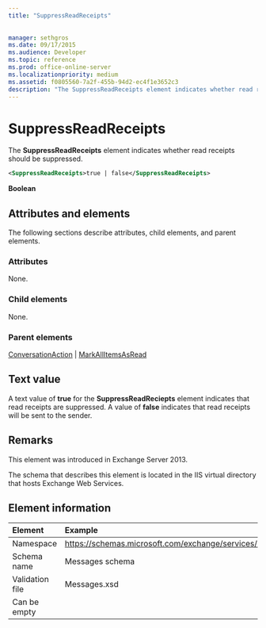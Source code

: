 ```yaml
---
title: "SuppressReadReceipts"
 
 
manager: sethgros
ms.date: 09/17/2015
ms.audience: Developer
ms.topic: reference
ms.prod: office-online-server
ms.localizationpriority: medium
ms.assetid: f0805560-7a2f-455b-94d2-ec4f1e3652c3
description: "The SuppressReadReceipts element indicates whether read receipts should be suppressed."
---
```


# SuppressReadReceipts

The **SuppressReadReceipts** element indicates whether read receipts should be suppressed. 
  
```XML
<SuppressReadReceipts>true | false</SuppressReadReceipts>
```

 **Boolean**
## Attributes and elements

The following sections describe attributes, child elements, and parent elements.
  
### Attributes

None.
  
### Child elements

None.
  
### Parent elements

[ConversationAction](conversationaction.md) | [MarkAllItemsAsRead](markallitemsasread.md)
  
## Text value

A text value of **true** for the **SuppressReadReciepts** element indicates that read receipts are suppressed. A value of **false** indicates that read receipts will be sent to the sender. 
  
## Remarks

This element was introduced in Exchange Server 2013.
  
The schema that describes this element is located in the IIS virtual directory that hosts Exchange Web Services.
  
## Element information

|Element|Example|
|:-----|:-----|
|Namespace  <br/> |https://schemas.microsoft.com/exchange/services/2006/messages  <br/> |
|Schema name  <br/> |Messages schema  <br/> |
|Validation file  <br/> |Messages.xsd  <br/> |
|Can be empty  <br/> ||
   

